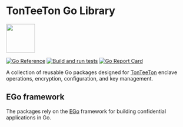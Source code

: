 # TonTeeTon Go Library

<p align="left">
    <a href="https://github.com/tonteeton/golib">
        <img src="https://avatars.githubusercontent.com/u/168369799" width="78">
    </a>
</p>

[![Go Reference](https://pkg.go.dev/badge/github.com/tonteeton/golib.svg)](https://pkg.go.dev/github.com/tonteeton/golib)
[![Build and run tests](https://github.com/tonteeton/golib/actions/workflows/test.yml/badge.svg)](https://github.com/tonteeton/golib/actions/workflows/test.yml)
[![Go Report Card](https://goreportcard.com/badge/github.com/tonteeton/golib)](https://goreportcard.com/report/github.com/tonteeton/golib)

A collection of reusable Go packages designed for [TonTeeTon](https://github.com/tonteeton/tonteeton) enclave operations, encryption, configuration, and key management.


## EGo framework

The packages rely on the [EGo](https://github.com/edgelesssys/ego) framework for building confidential applications in Go.
